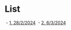 # List

 - [1. 28/2/2024](Weekly_Meetings/1.28-2-2024/build/index.html)
 - [2. 6/3/2024](Weekly_Meetings/2.6-3-2024/export/index.html)
